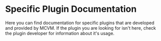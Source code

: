# Specific Plugin Documentation

Here you can find documentation for specific plugins that are developed and provided by MCVM. If the plugin you are looking for isn't here, check the plugin developer for information about it's usage.
